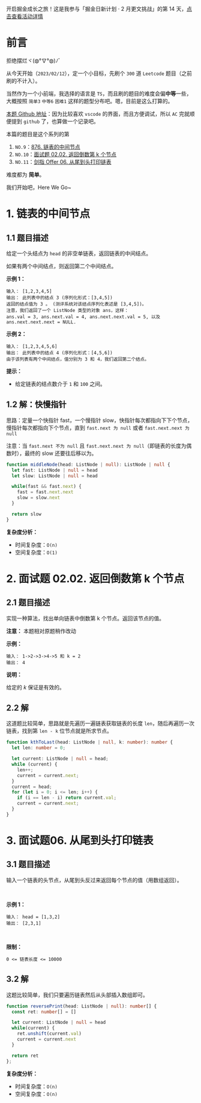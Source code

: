 开启掘金成长之旅！这是我参与「掘金日新计划 · 2 月更文挑战」的第 14 天，[点击查看活动详情](https://juejin.cn/post/7194721470063312933)


# 前言

拒绝摆烂ヾ(◍°∇°◍)ﾉﾞ

从今天开始（`2023/02/12`），定一个小目标，先刷个 `300` 道 `Leetcode` 题目（之前刷的不计入）。

当然作为一个小前端，我选择的语言是 `TS`，而且刷的题目的难度会偏**中等**一些，大概按照 `简单3` `中等6` `困难1` 这样的题型分布吧。嗯，目前是这么打算的。

[本题 Github 地址](https://github.com/coderyjw/notes/tree/master/TS%2BDataStructures%2BAlgorithms)：因为比较喜欢 `vscode` 的界面，而且方便调试，所以 `AC` 完就顺便提到 `github` 了，也算做一个记录吧。



本篇的题目是这个系列的第

1. `NO.9`：[876. 链表的中间节点](https://leetcode.cn/problems/middle-of-the-linked-list/)
2. `NO.10`：[面试题 02.02. 返回倒数第 k 个节点](https://leetcode.cn/problems/kth-node-from-end-of-list-lcci/description/)
3. `NO.11`：[剑指 Offer 06. 从尾到头打印链表](https://leetcode.cn/problems/cong-wei-dao-tou-da-yin-lian-biao-lcof/description/)


难度都为 **简单**。

我们开始吧，Here We Go~

# 1. 链表的中间节点

## 1.1 题目描述

给定一个头结点为 `head` 的非空单链表，返回链表的中间结点。

如果有两个中间结点，则返回第二个中间结点。

**示例 1：**

```
输入： [1,2,3,4,5]
输出： 此列表中的结点 3 (序列化形式：[3,4,5])
返回的结点值为 3 。 (测评系统对该结点序列化表述是 [3,4,5])。
注意，我们返回了一个 ListNode 类型的对象 ans，这样：
ans.val = 3, ans.next.val = 4, ans.next.next.val = 5, 以及 ans.next.next.next = NULL.
```

**示例 2：**

```
输入： [1,2,3,4,5,6]
输出： 此列表中的结点 4 (序列化形式：[4,5,6])
由于该列表有两个中间结点，值分别为 3 和 4，我们返回第二个结点。
```

**提示：**

-   给定链表的结点数介于 `1` 和 `100` 之间。

## 1.2 解：快慢指针

思路：定量一个快指针 fast，一个慢指针 slow，快指针每次都指向下下个节点，慢指针每次都指向下个节点，直到 `fast.next 为 null` 或者 `fast.next.next 为 null`

注意：当 `fast.next 不为 null` 且 `fast.next.next 为 null`（即链表的长度为偶数时），最终的 slow 还要往后移以为。


```ts
function middleNode(head: ListNode | null): ListNode | null {
  let fast: ListNode | null = head
  let slow: ListNode | null = head

  while(fast && fast.next) {
    fast = fast.next.next
    slow = slow.next
  }

  return slow
}
```

**复杂度分析：**
- 时间复杂度：`O(n)`
- 空间复杂度：`O(1)`


# 2. 面试题 02.02. 返回倒数第 k 个节点

## 2.1 题目描述

实现一种算法，找出单向链表中倒数第 k 个节点。返回该节点的值。

**注意：** 本题相对原题稍作改动

**示例：**

```
输入： 1->2->3->4->5 和 k = 2
输出： 4
```

**说明：**

给定的 *k* 保证是有效的。

## 2.2 解

这道题比较简单，思路就是先遍历一遍链表获取链表的长度 `len`，随后再遍历一次链表，找到第 `len - k` 位节点就是所求节点。

```ts
function kthToLast(head: ListNode | null, k: number): number {
  let len: number = 0;

  let current: ListNode | null = head;
  while (current) {
    len++;
    current = current.next;
  }
  current = head;
  for (let i = 0; i <= len; i++) {
    if (i == len - i) return current.val;
    current = current.next;
  }
}
```
# 3. 面试题06. 从尾到头打印链表

## 3.1 题目描述

输入一个链表的头节点，从尾到头反过来返回每个节点的值（用数组返回）。

 

**示例 1：**

```
输入： head = [1,3,2]
输出： [2,3,1]
```

 

**限制：**

`0 <= 链表长度 <= 10000`

## 3.2 解

这题比较简单，我们只要遍历链表然后从头部插入数组即可。
```ts
function reversePrint(head: ListNode | null): number[] {
  const ret: number[] = []

  let current: ListNode | null = head
  while(current) {
    ret.unshift(current.val)
    current = current.next
  }

  return ret
};
```

**复杂度分析：**
- 时间复杂度：`O(n)`
- 空间复杂度：`O(n)`